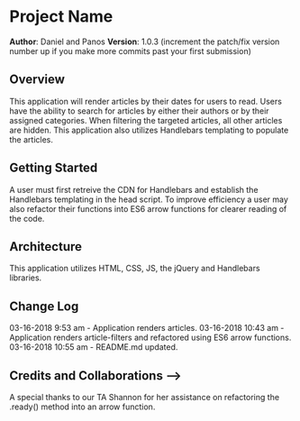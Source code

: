 # Project Name

**Author**: Daniel and Panos
**Version**: 1.0.3 (increment the patch/fix version number up if you make more commits past your first submission)

## Overview
This application will render articles by their dates for users to read. Users have the ability to search for articles by either their authors or by their assigned categories. When filtering the targeted articles, all other articles are hidden. This application also utilizes Handlebars templating to populate the articles.

## Getting Started
A user must first retreive the CDN for Handlebars and establish the Handlebars templating in the head script. To improve efficiency a user may also refactor their functions into ES6 arrow functions for clearer reading of the code.

## Architecture
This application utilizes HTML, CSS, JS, the jQuery and Handlebars libraries.

## Change Log

03-16-2018 9:53 am - Application renders articles.
03-16-2018 10:43 am - Application renders article-filters and refactored using ES6 arrow functions.
03-16-2018 10:55 am - README.md updated.

## Credits and Collaborations -->
A special thanks to our TA Shannon for her assistance on refactoring the .ready() method into an arrow function.